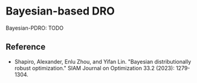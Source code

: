 # Bayesian-based DRO
Bayesian-PDRO:
TODO

## Reference
* Shapiro, Alexander, Enlu Zhou, and Yifan Lin. "Bayesian distributionally robust optimization." SIAM Journal on Optimization 33.2 (2023): 1279-1304.
